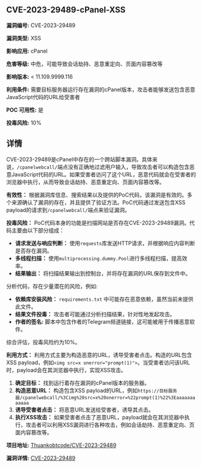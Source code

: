 ## CVE-2023-29489-cPanel-XSS

**漏洞编号:** CVE-2023-29489

**漏洞类型:** XSS

**影响应用:** cPanel

**危害等级:** 中危，可能导致会话劫持、恶意重定向、页面内容篡改等

**影响版本:** < 11.109.9999.116

**利用条件:** 需要目标服务器运行存在漏洞的cPanel版本，攻击者能够发送包含恶意JavaScript代码的URL给受害者

**POC 可用性:** 是

**投毒风险:** 10%

## 详情

CVE-2023-29489是cPanel中存在的一个跨站脚本漏洞。具体来说，`/cpanelwebcall/`端点没有正确地过滤用户输入，导致攻击者可以构造包含恶意JavaScript代码的URL。如果受害者访问了这个URL，恶意代码就会在受害者的浏览器中执行，从而导致会话劫持、恶意重定向、页面内容篡改等。

**有效性：**
根据漏洞库信息、搜索结果以及提供的PoC代码，该漏洞是有效的。多个来源确认了漏洞的存在，并且提供了验证方法。PoC代码通过发送包含XSS payload的请求到`/cpanelwebcall/`端点来验证漏洞。

**投毒风险：**
PoC代码本身的功能是扫描网站是否存在CVE-2023-29489漏洞。代码主要由以下部分组成：

*   **请求发送与响应判断：** 使用`requests`库发送HTTP请求，并根据响应内容判断是否存在漏洞。
*   **多线程扫描：** 使用`multiprocessing.dummy.Pool`进行多线程扫描，提高效率。
*   **结果输出：** 将扫描结果输出到控制台，并将存在漏洞的URL保存到文件中。

分析代码，存在少量潜在的风险，例如:
*   **依赖库安装风险：** `requirements.txt` 中可能存在恶意依赖，虽然当前未提供此文件。
*   **结果文件投毒：** 攻击者可能通过分析扫描结果，针对性地发起攻击。
*   **作者的签名:** 脚本中包含作者的Telegram频道链接，这可能被用于传播恶意软件。

综合评估，投毒风险约为10%。

**利用方式：**
利用方式主要为构造恶意的URL，诱导受害者点击。构造的URL包含XSS payload，例如`<img src=x onerror="prompt(1)">`。当受害者访问该URL时，payload会在其浏览器中执行，实现XSS攻击。

1.  **确定目标：** 找到运行着存在漏洞的cPanel版本的服务器。
2.  **构造恶意URL：** 构造包含XSS payload的URL，例如`https://目标服务器/cpanelwebcall/%3Cimg%20src=x%20onerror=%22prompt(1)%22%3Eaaaaaaaaaaaa`
3.  **诱导受害者点击：** 将恶意URL发送给受害者，诱导其点击。
4.  **执行XSS攻击：** 如果受害者点击了恶意URL，payload就会在其浏览器中执行，攻击者可以利用XSS漏洞进行各种攻击，例如会话劫持、恶意重定向、页面内容篡改等。

**项目地址:** [Thuankobtcode/CVE-2023-29489](https://github.com/Thuankobtcode/CVE-2023-29489)

**漏洞详情:** [CVE-2023-29489](https://nvd.nist.gov/vuln/detail/CVE-2023-29489)